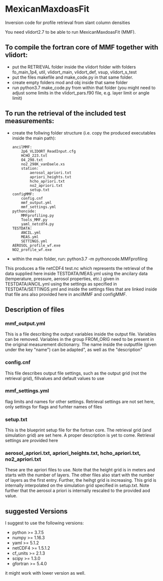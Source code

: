 # MexicanMaxdoasFit
Inversion code for profile retrieval from slant column densities

You need vlidort2.7 to be able to run MexicanMaxdoasFit (MMF). 

## To compile the fortran core of MMF together with vlidort:
  * put the RETRIEVAL folder inside the vlidort folder with folders fo_main_1p4, util, vlidort_main, vlidort_def, vsup, vlidort_s_test
  * put the files makefile and make_code.py in that same folder.
  * create empty folders mod and obj inside that same folder
  * run python3.7 make_code.py from within that folder
    (you might need to adjust some limits in the vlidort_pars.f90 file, e.g. layer limit or angle limit)

## To run the retrieval of the included test measurements:
  * create the follwing folder structure (i.e. copy the produced executables inside the main path):
      ```
      ancilMMF:
          2p6_VLIDORT_ReadInput.cfg
          HCHO_223.txt
          O4_298.txt
          no2_298K_vanDaele.xs
          station:
              aerosol_apriori.txt
              apriori_heights.txt
              hcho_apriori.txt
              no2_apriori.txt
              setup.txt
      configMMF:
          config.cnf
          mmf_output.yml
          mmf_settings.yml
      pythoncode:
          MMFprofiling.py
          Tools_MMF.py
          yaml_netcdf4.py
      TESTDATA:
          ANCIL.yml
          MEAS.yml
          SETTINGS.yml
      AEROSOL_profile_wf.exe
      NO2_profile_wf.exe
      ```
  * within the main folder, run: python3.7 -m pythoncode.MMFprofiling

This produces a file netCDF4 test.nc which represents the retrieval of the data supplied here inside TESTDATA/MEAS.yml using the ancilary data (temperature, pressure, aerosol properties, etc.) given in TESTDATA/ANCIL.yml using the settings as specified in TESTDATA/SETTINGS.yml and inside the settings files that are linked inside that file ans also provided here in ancilMMF and configMMF. 

## Description of files
### mmf_output.yml
This is a file describing the output variables inside the output file. Variables can be removed. Variables in the group FROM_ORIG need to be present in the original measurement dictionarry. The name inside the outputfile (given under the key "name") can be adapted", as well as the "description"

### config.cnf 
This file describes output file settings, such as the output grid (not the retrieval grid), fillvalues and default values to use

### mmf_settings.yml
flag limits and names for other settings. Retrieval settings are not set here, only settings for flags and furhter names of files

### setup.txt
This is the blueprint setup file for the fortran core. The retrieval grid (and simulation grid) are set here. A proper description is yet to come. Retrieval settings are provided here 

### aerosol_apriori.txt, apriori_heights.txt, hcho_apriori.txt, no2_apriori.txt
 These are the apriori files to use. Note that the height grid is in meters and starts with the number of layers. The other files also start with the number of layers as the first entry. Further, the heihgt grid is increasing. This grid is internally interpolated on the simulation grid specified in setup.txt. Note further that the aerosol a priori is internally rescaled to the provided aod value.
 
## suggested Versions
I suggest to use the following versions:

* python >= 3.7.5
* numpy >= 1.16.3
* yaml >= 5.1.2
* netCDF4 >= 1.5.1.2
* cf_units >= 2.1.3
* scipy >= 1.3.0
* gfortran >= 5.4.0

it might work with lower version as well.
